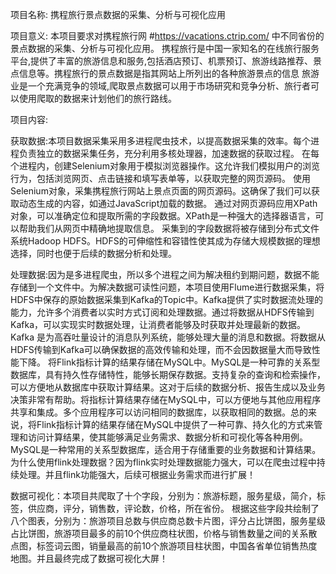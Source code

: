 项目名称:
携程旅行景点数据的采集、分析与可视化应用

项目意义:
本项目要求对携程旅行网 #https://vacations.ctrip.com/ 中不同省份的景点数据的采集、分析与可视化应用。
携程旅行是中国一家知名的在线旅行服务平台,提供了丰富的旅游信息和服务,包括酒店预订、机票预订、旅游线路推荐、景点信息等。携程旅行的景点数据是指其网站上所列出的各种旅游景点的信息
旅游业是一个充满竞争的领域,爬取景点数据可以用于市场研究和竞争分析、旅行者可以使用爬取的数据来计划他们的旅行路线。

项目内容:

  获取数据:本项目数据采集采用多进程爬虫技术，以提高数据采集的效率。每个进程负责独立的数据采集任务，充分利用多核处理器，加速数据的获取过程。
在每个进程内，创建Selenium对象用于模拟浏览器操作。这允许我们模拟用户的浏览行为，包括浏览网页、点击链接和填写表单等，以获取完整的网页源码。
使用Selenium对象，采集携程旅行网站上景点页面的网页源码。这确保了我们可以获取动态生成的内容，如通过JavaScript加载的数据。
通过对网页源码应用XPath对象，可以准确定位和提取所需的字段数据。XPath是一种强大的选择器语言，可以帮助我们从网页中精确地提取信息。
采集到的字段数据将被存储到分布式文件系统Hadoop HDFS。HDFS的可伸缩性和容错性使其成为存储大规模数据的理想选择，同时也便于后续的数据分析和处理。

  处理数据:因为是多进程爬虫，所以多个进程之间为解决租约到期问题，数据不能存储到一个文件中。为解决数据可读性问题，本项目使用Flume进行数据采集，将HDFS中保存的原始数据采集到Kafka的Topic中。Kafka提供了实时数据流处理的能力，允许多个消费者以实时方式订阅和处理数据。通过将数据从HDFS传输到Kafka，可以实现实时数据处理，让消费者能够及时获取并处理最新的数据。Kafka 是为高吞吐量设计的消息队列系统，能够处理大量的消息和数据。将数据从HDFS传输到Kafka可以确保数据的高效传输和处理，而不会因数据量大而导致性能下降。
将Flink指标计算的结果存储在MySQL中。MySQL是一种可靠的关系型数据库，具有持久性存储特性，能够长期保存数据。支持复杂的查询和检索操作，可以方便地从数据库中获取计算结果。这对于后续的数据分析、报告生成以及业务决策非常有帮助。将指标计算结果存储在MySQL中，可以方便地与其他应用程序共享和集成。多个应用程序可以访问相同的数据库，以获取相同的数据。总的来说，将Flink指标计算的结果存储在MySQL中提供了一种可靠、持久化的方式来管理和访问计算结果，使其能够满足业务需求、数据分析和可视化等各种用例。MySQL是一种常用的关系型数据库，适合用于存储重要的业务数据和计算结果。
为什么使用flink处理数据？因为flink实时处理数据能力强大，可以在爬虫过程中持续处理。并且flink功能强大，后续可根据业务需求而进行扩展！

  数据可视化：本项目共爬取了十个字段，分别为：旅游标题，服务星级，简介，标签，供应商，评分，销售数，评论数，价格，所在省份。
根据这些字段共绘制了八个图表，分别为：旅游项目总数与供应商总数卡片图，评分占比饼图，服务星级占比饼图，旅游项目最多的前10个供应商柱状图，价格与销售数量之间的关系散点图，标签词云图，销量最高的前10个旅游项目柱状图，中国各省单位销售热度地图。并且最终完成了数据可视化大屏！
